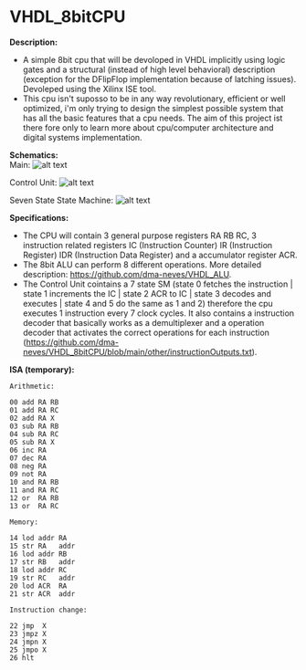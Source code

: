 # VHDL_8bitCPU

**Description:**
  - A simple 8bit cpu that will be devoloped in VHDL implicitly using logic gates and a structural (instead of high level behavioral) description (exception for the DFlipFlop implementation because of latching issues). Devoleped using the Xilinx ISE tool.
  - This cpu isn't suposso to be in any way revolutionary, efficient or well optimized, i'm only trying to design the simplest possible system that has all the basic features that a cpu needs. The aim of this project ist there fore only to learn more about cpu/computer architecture and digital systems implementation.

**Schematics:**\
  Main:
  ![alt text](https://github.com/dma-neves/VHDL_8bitCPU/blob/main/other/cpu.png)

  Control Unit:
  ![alt text](https://github.com/dma-neves/VHDL_8bitCPU/blob/main/other/CU.png)
  
  Seven State State Machine:
  ![alt text](https://github.com/dma-neves/VHDL_8bitCPU/blob/main/other/seven_state_sm.png)

**Specifications:**
  - The CPU will contain 3 general purpose registers RA RB RC, 3 instruction related registers IC (Instruction Counter) IR (Instruction Register) IDR (Instruction Data Register) and a accumulator register ACR.
  - The 8bit ALU can perform 8 different operations. More detailed description: https://github.com/dma-neves/VHDL_ALU.
  - The Control Unit cointains a 7 state SM (state 0 fetches the instruction | state 1 increments the IC | state 2 ACR to IC | state 3 decodes and executes | state 4 and 5 do the same as 1 and 2) therefore the cpu executes 1 instruction every 7 clock cycles. It also contains a instruction decoder that basically works as a demultiplexer and a operation decoder that activates the correct operations for each instruction (https://github.com/dma-neves/VHDL_8bitCPU/blob/main/other/instructionOutputs.txt).
  
**ISA (temporary):**

	Arithmetic:

	00 add RA RB
    01 add RA RC
	02 add RA X
	03 sub RA RB
    04 sub RA RC
	05 sub RA X
	06 inc RA
	07 dec RA
	08 neg RA
	09 not RA
	10 and RA RB
    11 and RA RC
	12 or  RA RB
    13 or  RA RC

	Memory:

	14 lod addr RA
	15 str RA   addr
	16 lod addr RB
	17 str RB   addr
	18 lod addr RC
	19 str RC   addr
	20 lod ACR  RA
	21 str ACR  addr

	Instruction change:

	22 jmp  X
	23 jmpz X
	24 jmpn X
	25 jmpo X
	26 hlt
